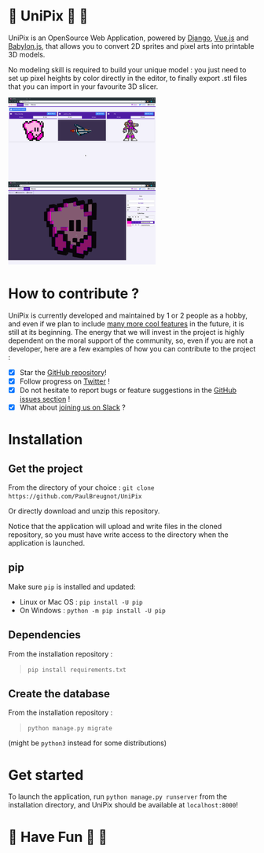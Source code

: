 # :unicorn: UniPix :sheep: :rainbow:

UniPix is an OpenSource Web Application, powered by [Django](https://www.djangoproject.com/), [Vue.js](https://vuejs.org/) and [Babylon.js](https://www.babylonjs.com/), that allows you to convert 2D sprites and pixel arts into printable 3D models.

No modeling skill is required to build your unique model : you just need to set up pixel heights by color directly in the editor, to finally export .stl files that you can import in your favourite 3D slicer.

<img src="docs/gallery.png" width="300px"/>

<img src="docs/editor.png" width="300px"/>

# How to contribute ?

UniPix is currently developed and maintained by 1 or 2 people as a hobby, and even if we plan to include [many more cool features]() in the future, it is still at its beginning. The energy that we will invest in the project is highly dependent on the moral support of the community, so, even if you are not a developer, here are a few examples of how you can contribute to the project : 
- [x] Star the [GitHub repository](https://github.com/PaulBreugnot/UniPix)!
- [x] Follow progress on [Twitter](https://twitter.com/PaulBreugnot) !
- [x] Do not hesitate to report bugs or feature suggestions in the [GitHub issues section](https://github.com/PaulBreugnot/UniPix/issues) !
- [x] What about [joining us on Slack](https://join.slack.com/t/pixled/shared_invite/enQtNjYwMDczNTg3Mjk2LTJiMjZkMzhiZjgzYmVjNTgxZWViYmU3NjYzOWUzMWU5ZTQ4YmMyZjRiMzRjNjAxMjcxZTkwMTQyMmNkM2RmODM) ?

# Installation
## Get the project
From the directory of your choice :
`git clone https://github.com/PaulBreugnot/UniPix`

Or directly download and unzip this repository.

Notice that the application will upload and write files in the cloned repository, so you must have write access to the directory when the application is launched.


## pip
Make sure `pip` is installed and updated:
- Linux or Mac OS : `pip install -U pip`
- On Windows : `python -m pip install -U pip`

## Dependencies
From the installation repository :
> `pip install requirements.txt`

## Create the database
From the installation repository :
> `python manage.py migrate`

(might be `python3` instead for some distributions)

# Get started
To launch the application, run `python manage.py runserver` from the installation directory, and UniPix should be available at `localhost:8000`!

# :unicorn: Have Fun :sheep: :rainbow:
